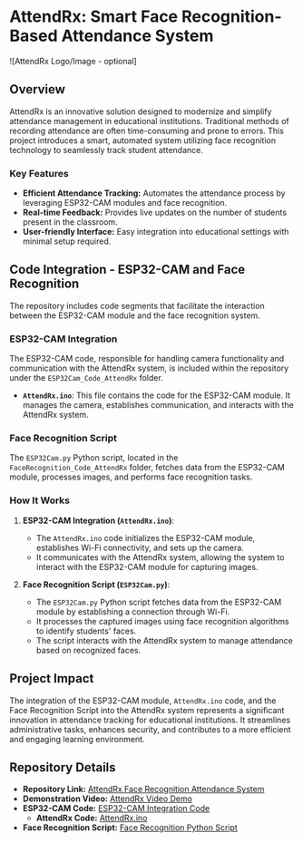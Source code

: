# AttendRx: Smart Face Recognition-Based Attendance System

![AttendRx Logo/Image - optional]

## Overview

AttendRx is an innovative solution designed to modernize and simplify attendance management in educational institutions. Traditional methods of recording attendance are often time-consuming and prone to errors. This project introduces a smart, automated system utilizing face recognition technology to seamlessly track student attendance.

### Key Features

- **Efficient Attendance Tracking:** Automates the attendance process by leveraging ESP32-CAM modules and face recognition.
- **Real-time Feedback:** Provides live updates on the number of students present in the classroom.
- **User-friendly Interface:** Easy integration into educational settings with minimal setup required.

## Code Integration - ESP32-CAM and Face Recognition

The repository includes code segments that facilitate the interaction between the ESP32-CAM module and the face recognition system.

### ESP32-CAM Integration

The ESP32-CAM code, responsible for handling camera functionality and communication with the AttendRx system, is included within the repository under the `ESP32Cam_Code_AttendRx` folder.

- **`AttendRx.ino`**: This file contains the code for the ESP32-CAM module. It manages the camera, establishes communication, and interacts with the AttendRx system.

### Face Recognition Script

The `ESP32Cam.py` Python script, located in the `FaceRecognition_Code_AttendRx` folder, fetches data from the ESP32-CAM module, processes images, and performs face recognition tasks.

### How It Works

1. **ESP32-CAM Integration (`AttendRx.ino`)**:
   - The `AttendRx.ino` code initializes the ESP32-CAM module, establishes Wi-Fi connectivity, and sets up the camera.
   - It communicates with the AttendRx system, allowing the system to interact with the ESP32-CAM module for capturing images.

2. **Face Recognition Script (`ESP32Cam.py`)**:
   - The `ESP32Cam.py` Python script fetches data from the ESP32-CAM module by establishing a connection through Wi-Fi.
   - It processes the captured images using face recognition algorithms to identify students' faces.
   - The script interacts with the AttendRx system to manage attendance based on recognized faces.

## Project Impact

The integration of the ESP32-CAM module, `AttendRx.ino` code, and the Face Recognition Script into the AttendRx system represents a significant innovation in attendance tracking for educational institutions. It streamlines administrative tasks, enhances security, and contributes to a more efficient and engaging learning environment.

## Repository Details

- **Repository Link:** [AttendRx Face Recognition Attendance System](https://github.com/onkar69483/AttendRx-Face-Recognition-Attendance-System)
- **Demonstration Video:** [AttendRx Video Demo](https://youtu.be/sz25xxF_AVE?si=RQfvERSrklVlNIQV)
- **ESP32-CAM Code:** [ESP32-CAM Integration Code](https://github.com/onkar69483/AttendRx-Face-Recognition-Attendance-System/tree/main/ESP32Cam_Code_AttendRx)
  - **AttendRx Code:** [AttendRx.ino](https://github.com/onkar69483/AttendRx-Face-Recognition-Attendance-System/blob/main/ESP32Cam_Code_AttendRx/AttendRx.ino)
- **Face Recognition Script:** [Face Recognition Python Script](https://github.com/onkar69483/AttendRx-Face-Recognition-Attendance-System/blob/main/FaceRecognition_Code_AttendRx/ESP32Cam.py)

